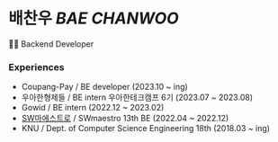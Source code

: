 # 배찬우 *BAE CHANWOO*

👩‍💻 Backend Developer  


### Experiences

- Coupang-Pay / BE developer (2023.10 ~ ing)
- 우아한형제들 / BE intern 우아한테크캠프 6기 (2023.07 ~ 2023.08)
- Gowid / BE intern (2022.12 ~ 2023.02)
- [SW마에스트로](https://github.com/SW-Maestro-OSS) / SWmaestro 13th BE (2022.04 ~ 2022.12)
- KNU / Dept. of Computer Science Engineering 18th (2018.03 ~ ing)

  
